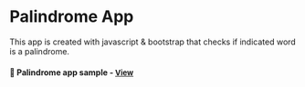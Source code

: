 
# Palindrome App

This app is created with javascript & bootstrap that checks if indicated word is a palindrome.

<h4>🔹 Palindrome app sample - <a href="https://simonakom.github.io/palindrome-app/index.html" style="font-size:small;">View</a><h4>
